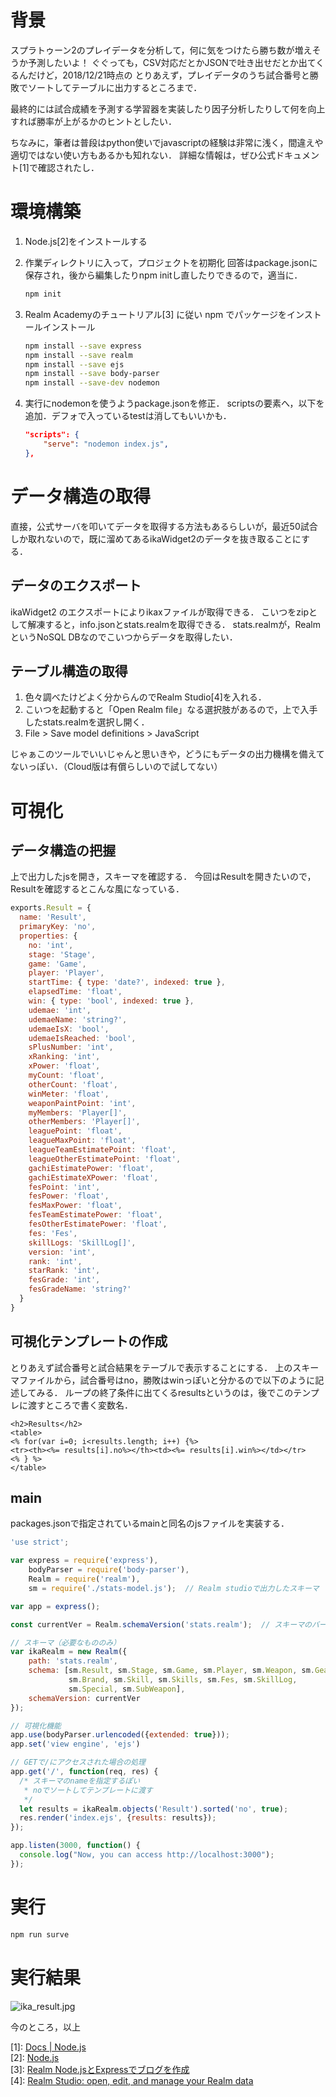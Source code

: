 # 背景

スプラトゥーン2のプレイデータを分析して，何に気をつけたら勝ち数が増えそうか予測したいよ！
ぐぐっても，CSV対応だとかJSONで吐き出せだとか出てくるんだけど，2018/12/21時点の
とりあえず，プレイデータのうち試合番号と勝敗でソートしてテーブルに出力するところまで．

最終的には試合成績を予測する学習器を実装したり因子分析したりして何を向上すれば勝率が上がるかのヒントとしたい．

ちなみに，筆者は普段はpython使いでjavascriptの経験は非常に浅く，間違えや適切ではない使い方もあるかも知れない．
詳細な情報は，ぜひ公式ドキュメント[1]で確認されたし．

# 環境構築

1.  Node.js[2]をインストールする
1.  作業ディレクトリに入って，プロジェクトを初期化
    回答はpackage.jsonに保存され，後から編集したりnpm initし直したりできるので，適当に．

    ```sh
    npm init
    ```

1. Realm Academyのチュートリアル[3] に従い npm でパッケージをインストールインストール

    ```sh
    npm install --save express
    npm install --save realm
    npm install --save ejs
    npm install --save body-parser
    npm install --save-dev nodemon
    ```

1.  実行にnodemonを使うようpackage.jsonを修正．
    scriptsの要素へ，以下を追加．デフォで入っているtestは消してもいいかも．

    ```json
    "scripts": {
        "serve": "nodemon index.js",
    },
    ```

# データ構造の取得

直接，公式サーバを叩いてデータを取得する方法もあるらしいが，最近50試合しか取れないので，既に溜めてあるikaWidget2のデータを抜き取ることにする．

## データのエクスポート

ikaWidget2 のエクスポートによりikaxファイルが取得できる．
こいつをzipとして解凍すると，info.jsonとstats.realmを取得できる．
stats.realmが，RealmというNoSQL DBなのでこいつからデータを取得したい．

## テーブル構造の取得

1. 色々調べたけどよく分からんのでRealm Studio[4]を入れる．
1. こいつを起動すると「Open Realm file」なる選択肢があるので，上で入手したstats.realmを選択し開く．
1. File > Save model definitions > JavaScript

じゃぁこのツールでいいじゃんと思いきや，どうにもデータの出力機構を備えてないっぽい．（Cloud版は有償らしいので試してない）

# 可視化

## データ構造の把握

上で出力したjsを開き，スキーマを確認する．
今回はResultを開きたいので，Resultを確認するとこんな風になっている．

```javascript:stats-model.js
exports.Result = {
  name: 'Result',
  primaryKey: 'no',
  properties: {
    no: 'int',
    stage: 'Stage',
    game: 'Game',
    player: 'Player',
    startTime: { type: 'date?', indexed: true },
    elapsedTime: 'float',
    win: { type: 'bool', indexed: true },
    udemae: 'int',
    udemaeName: 'string?',
    udemaeIsX: 'bool',
    udemaeIsReached: 'bool',
    sPlusNumber: 'int',
    xRanking: 'int',
    xPower: 'float',
    myCount: 'float',
    otherCount: 'float',
    winMeter: 'float',
    weaponPaintPoint: 'int',
    myMembers: 'Player[]',
    otherMembers: 'Player[]',
    leaguePoint: 'float',
    leagueMaxPoint: 'float',
    leagueTeamEstimatePoint: 'float',
    leagueOtherEstimatePoint: 'float',
    gachiEstimatePower: 'float',
    gachiEstimateXPower: 'float',
    fesPoint: 'int',
    fesPower: 'float',
    fesMaxPower: 'float',
    fesTeamEstimatePower: 'float',
    fesOtherEstimatePower: 'float',
    fes: 'Fes',
    skillLogs: 'SkillLog[]',
    version: 'int',
    rank: 'int',
    starRank: 'int',
    fesGrade: 'int',
    fesGradeName: 'string?'
  }
}
```

## 可視化テンプレートの作成

とりあえず試合番号と試合結果をテーブルで表示することにする．
上のスキーマファイルから，試合番号はno，勝敗はwinっぽいと分かるので以下のように記述してみる．
ループの終了条件に出てくるresultsというのは，後でこのテンプレに渡すところで書く変数名．

```javascript:views/index.ejs
<h2>Results</h2>
<table>
<% for(var i=0; i<results.length; i++) {%>
<tr><th><%= results[i].no%></th><td><%= results[i].win%></td></tr>
<% } %>
</table>
```

## main

packages.jsonで指定されているmainと同名のjsファイルを実装する．

```javascript:index.js
'use strict';

var express = require('express'),
    bodyParser = require('body-parser'),
    Realm = require('realm'),
    sm = require('./stats-model.js');  // Realm studioで出力したスキーマ

var app = express();

const currentVer = Realm.schemaVersion('stats.realm');  // スキーマのバージョン取得

// スキーマ（必要なもののみ）
var ikaRealm = new Realm({
    path: 'stats.realm',
    schema: [sm.Result, sm.Stage, sm.Game, sm.Player, sm.Weapon, sm.Gear,
             sm.Brand, sm.Skill, sm.Skills, sm.Fes, sm.SkillLog,
             sm.Special, sm.SubWeapon],
    schemaVersion: currentVer
});

// 可視化機能
app.use(bodyParser.urlencoded({extended: true}));
app.set('view engine', 'ejs')

// GETで/にアクセスされた場合の処理
app.get('/', function(req, res) {
  /* スキーマのnameを指定するぽい
   * noでソートしてテンプレートに渡す
   */
  let results = ikaRealm.objects('Result').sorted('no', true);
  res.render('index.ejs', {results: results});
});

app.listen(3000, function() {
  console.log("Now, you can access http://localhost:3000");
});
```

# 実行

```sh
npm run surve
```

# 実行結果

![ika_result.jpg](https://qiita-image-store.s3.amazonaws.com/0/210798/ec167d5f-b1e6-8f57-e82b-88e958b83519.jpeg)

今のところ，以上

[1]: [Docs \| Node\.js](https://nodejs.org/en/docs/)  
[2]: [Node\.js](https://nodejs.org/en/)  
[3]: [Realm Node\.jsとExpressでブログを作成](https://academy.realm.io/jp/posts/realm-node-js-express-blog-tutorial/)  
[4]: [Realm Studio: open, edit, and manage your Realm data](https://realm.io/jp/products/realm-studio/)
